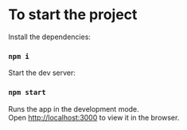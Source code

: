 # To start the project

Install the dependencies:

### `npm i`

Start the dev server:

### `npm start`

Runs the app in the development mode.\
Open [http://localhost:3000](http://localhost:3000) to view it in the browser.
